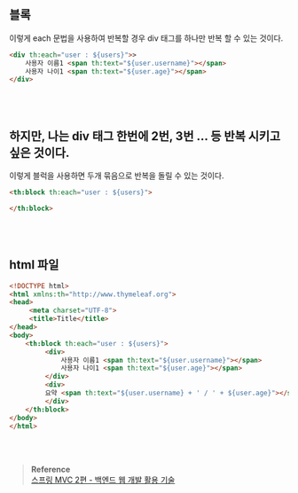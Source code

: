 ## 블록

이렇게 each 문법을 사용하여 반복할 경우 div 태그를 하나만 반복 할 수 있는 것이다. 

```html
<div th:each="user : ${users}">>
    사용자 이름1 <span th:text="${user.username}"></span>
    사용자 나이1 <span th:text="${user.age}"></span>
</div>
```

<br/><br/>

## 하지만, 나는 div 태그 한번에 2번, 3번 ... 등 반복 시키고 싶은 것이다.

이렇게 블럭을 사용하면 두개 묶음으로 반복을 돌릴 수 있는 것이다.

```html
<th:block th:each="user : ${users}">

</th:block>
```

<br/><br/>

## html 파일


```html
<!DOCTYPE html>
<html xmlns:th="http://www.thymeleaf.org">
<head>
	 <meta charset="UTF-8">
	 <title>Title</title>
</head>
<body>
	<th:block th:each="user : ${users}">
		 <div>
			 사용자 이름1 <span th:text="${user.username}"></span>
			 사용자 나이1 <span th:text="${user.age}"></span>
		 </div> 
		 <div>
		 요약 <span th:text="${user.username} + ' / ' + ${user.age}"></span>
		 </div>
	</th:block>
</body>
</html>
```

<br/><br/>


>**Reference** <br/>[스프링 MVC 2편 - 백엔드 웹 개발 활용 기술](https://www.inflearn.com/course/%EC%8A%A4%ED%94%84%EB%A7%81-mvc-2)